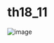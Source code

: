 # th18_11
![image](https://github.com/ungngoctri2003/th18_11/assets/97950144/9eb50143-378b-4d39-a43d-046a1bfca841)
